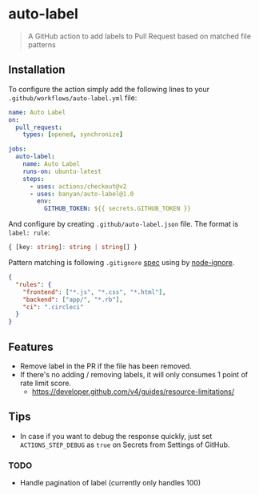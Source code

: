 # auto-label

> A GitHub action to add labels to Pull Request based on matched file patterns

## Installation

To configure the action simply add the following lines to your `.github/workflows/auto-label.yml` file:

```yaml
name: Auto Label
on:
  pull_request:
    types: [opened, synchronize]

jobs:
  auto-label:
    name: Auto Label
    runs-on: ubuntu-latest
    steps:
      - uses: actions/checkout@v2
      - uses: banyan/auto-label@1.0
        env:
          GITHUB_TOKEN: ${{ secrets.GITHUB_TOKEN }}
```

And configure by creating `.github/auto-label.json` file.
The format is `label: rule`:

```ts
{ [key: string]: string | string[] }
```

Pattern matching is following `.gitignore` [spec](https://git-scm.com/docs/gitignore#_pattern_format) using by [node-ignore](https://github.com/kaelzhang/node-ignore).

```json
{
  "rules": {
    "frontend": ["*.js", "*.css", "*.html"],
    "backend": ["app/", "*.rb"],
    "ci": ".circleci"
  }
}
```

## Features

* Remove label in the PR if the file has been removed.
* If there's no adding / removing labels, it will only consumes 1 point of rate limit score.
  * https://developer.github.com/v4/guides/resource-limitations/

## Tips

* In case if you want to debug the response quickly, just set `ACTIONS_STEP_DEBUG` as `true` on Secrets from Settings of GitHub.

### TODO

* Handle pagination of label (currently only handles 100)
